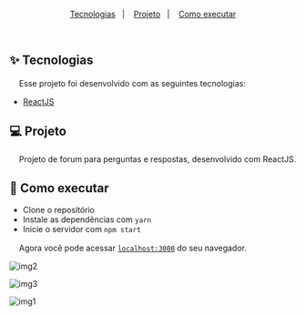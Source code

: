 
<p align="center">
  <a href="#-tecnologias">Tecnologias</a>&nbsp;&nbsp;&nbsp;|&nbsp;&nbsp;&nbsp;
  <a href="#-projeto">Projeto</a>&nbsp;&nbsp;&nbsp;|&nbsp;&nbsp;&nbsp;
  <a href="#-como-executar">Como executar</a>
</p>
<br>

## ✨ Tecnologias

ㅤ Esse projeto foi desenvolvido com as seguintes tecnologias:

- [ReactJS](https://pt-br.reactjs.org/)

## 💻 Projeto


ㅤ Projeto de forum para perguntas e respostas, desenvolvido com ReactJS.


## 🚀 Como executar

- Clone o repositório
- Instale as dependências com `yarn`
- Inicie o servidor com `npm start`

ㅤ Agora você pode acessar [`localhost:3000`](http://localhost:3000) do seu navegador.

![img2](https://user-images.githubusercontent.com/55992886/173907251-8974f6c9-acbb-4e84-80c4-c62caea086d5.png)

![img3](https://user-images.githubusercontent.com/55992886/173907255-f103305d-d9f7-46a1-b567-aec62c70a4b5.png)

![img1](https://user-images.githubusercontent.com/55992886/173907258-005cbf47-fed4-4c09-9321-321f6a1b0788.png)
